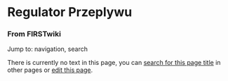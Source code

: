 

# Regulator Przeplywu

### From FIRSTwiki

Jump to: navigation, search

There is currently no text in this page, you can [search for this page
title](/index.php/Special:Search/Regulator_Przeplywu "Special:Search/Regulator
Przeplywu" ) in other pages or [edit this
page](http://firstwiki.net/index.php?title=Regulator_Przeplywu&action=edit
"http://firstwiki.net/index.php?title=Regulator_Przeplywu&action=edit" ).

